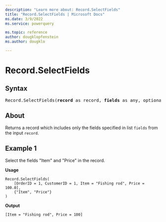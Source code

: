 ```yaml
---
description: "Learn more about: Record.SelectFields"
title: "Record.SelectFields | Microsoft Docs"
ms.date: 3/9/2022
ms.service: powerquery

ms.topic: reference
author: dougklopfenstein
ms.author: dougklo

---
```

# Record.SelectFields

## Syntax

<pre>
Record.SelectFields(<b>record</b> as record, <b>fields</b> as any, optional <b>missingField</b> as nullable number) as record
</pre>
  
## About

Returns a record which includes only the fields specified in list `fields` from the input `record`.

## Example 1

Select the fields "Item" and "Price" in the record.

**Usage**

```powerquery-m
Record.SelectFields(
    [OrderID = 1, CustomerID = 1, Item = "Fishing rod", Price = 100.0],
    {"Item", "Price"}
)
```

**Output**

`[Item = "Fishing rod", Price = 100]`
